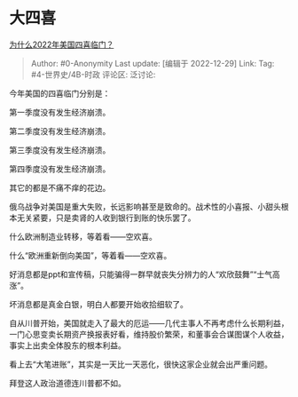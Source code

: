 # 大四喜
[为什么2022年美国四喜临门？](https://www.zhihu.com/question/572501833/answer/2820323293)

> Author: #0-Anonymity
> Last update: [编辑于 2022-12-29]
> Link:
> Tag: #4-世界史/4B-时政
> 评论区:
> 泛讨论:

今年美国的四喜临门分别是：

第一季度没有发生经济崩溃。

第二季度没有发生经济崩溃。

第三季度没有发生经济崩溃。

第四季度没有发生经济崩溃。

其它的都是不痛不痒的花边。

俄乌战争对美国是重大失败，长远影响甚至是致命的。战术性的小喜报、小甜头根本无关紧要，只是卖肾的人收到银行到账的快乐罢了。

什么欧洲制造业转移，等着看——空欢喜。

什么“欧洲重新倒向美国”，等着看——空欢喜。

好消息都是ppt和宣传稿，只能骗得一群早就丧失分辨力的人“欢欣鼓舞”“士气高涨”。

坏消息都是真金白银，明白人都要开始收拾细软了。

自从川普开始，美国就走入了最大的厄运——几代主事人不再考虑什么长期利益，一门心思变卖长期资产换报表好看，维持股价繁荣，和董事会合谋图谋个人收益，事实上出卖全体股东的根本利益。

看上去“大笔进账”，其实是一天比一天恶化，很快这家企业就会出严重问题。

拜登这人政治道德连川普都不如。
